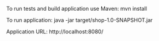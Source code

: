 To run tests and build application use Maven: mvn install

To run application: java -jar target/shop-1.0-SNAPSHOT.jar

Application URL: http://localhost:8080/


